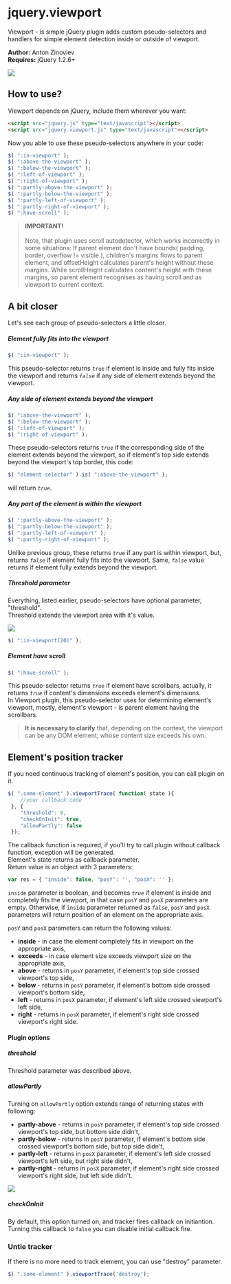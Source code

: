 # jquery.viewport

Viewport - is simple jQuery plugin adds custom pseudo-selectors and handlers for simple element detection inside or outside of viewport.

<b>Author:</b> Anton Zinoviev<br>
<b>Requires:</b> jQuery 1.2.6+

<img src="http://habrastorage.org/files/021/625/7eb/0216257ebf684f2f8d7ada92cda6c3c3.jpg"/>

## How to use?
Viewport depends on jQuery, include them wherever you want:

```html
<script src="jquery.js" type="text/javascript"></script>
<script src="jquery.viewport.js" type="text/javascript"></script>
```

Now you able to use these pseudo-selectors anywhere in your code:

```javascript
$( ":in-viewport" );
$( ":above-the-viewport" );
$( ":below-the-viewport" );
$( ":left-of-viewport" );
$( ":right-of-viewport" );
$( ":partly-above-the-viewport" );
$( ":partly-below-the-viewport" );
$( ":partly-left-of-viewport" );
$( ":partly-right-of-viewport" );
$( ":have-scroll" );
```

<blockquote><b>IMPORTANT!</b>
<br/><br/>
Note, that plugin uses scroll autodetector, which works incorrectly in some situations:
If parent element don't have bounds( padding, border, overflow != visible ), children's margins flows to parent element, and offsetHeight calculates parent's height without these margins. While scrollHeight calculates content's height with these margins, so parent element recognises as having scroll and as viewport to current context.</blockquote>

## A bit closer

Let's see each group of pseudo-selectors a little closer.

##### Element fully fits into the viewport

```javascript
$( ":in-viewport" );
```

This pseudo-selector returns <code><is>true</i></code> if element is inside and fully fits inside the viewport and returns <code><i>false</i></code> if any side of element extends beyond the viewport.

##### Any side of element extends beyond the viewport

```javascript
$( ":above-the-viewport" );
$( ":below-the-viewport" );
$( ":left-of-viewport" );
$( ":right-of-viewport" );
```

These pseudo-selectors returns <code><i>true</i></code> if the corresponding side of the element extends beyond the viewport, so if element's top side extends beyond the viewport's top border, this code:
```javascript
$( "element-selector" ).is( ":above-the-viewport" );
```
will return <code><i>true</i></code>.

##### Any part of the element is within the viewport

```javascript
$( ":partly-above-the-viewport" );
$( ":partly-below-the-viewport" );
$( ":partly-left-of-viewport" );
$( ":partly-right-of-viewport" );
```

Unlike previous group, these returns <code><i>true</i></code> if any part is within viewport, but, returns <code><i>false</i></code> if element fully fits into the viewport. Same, <code><i>false</i></code> value returns if element fully extends beyond the viewport.

##### Threshold parameter

Everything, listed earlier, pseudo-selectors have optional parameter, "threshold".<br>
Threshold extends the viewport area with it's value.

<img src="http://habrastorage.org/files/6d3/76b/c65/6d376bc6567f4496a0a79e84c99e7c68.jpg"/>

```javascript
$( ":in-viewport(20)" );
```

##### Element have scroll

```javascript
$( ":have-scroll" );
```

This pseudo-selector returns <code><i>true</i></code> if element have scrollbars, actually, it returns <code><i>true</i></code> if content's dimensions exceeds element's dimensions.<br>
In Viewport plugin, this pseudo-selector uses for determining element's viewport, mostly, element's viewport - is parent element having the scrollbars.
<blockquote><b>It is necessary to clarify</b> that, depending on the context, the viewport can be any DOM element, whose content size exceeds his own.</blockquote>

## Element's position tracker

If you need continuous tracking of element's position, you can call plugin on it.

```javascript
$( ".some-element" ).viewportTrace( function( state ){
    //your callback code
 }, {
    "threshold": 0,
    "checkOnInit": true,
    "allowPartly": false
 });
```

The callback function is required, if you'll try to call plugin without callback function, exception will be generated.<br>
Element's state returns as callback parameter.<br>
Return value is an object with 3 parameters:

```javascript
var res = { "inside": false, "posY": '', "posX": '' };
```

<code>inside</code> parameter is boolean, and becomes <code><i>true</i></code> if element is inside and completely fits the viewport, in that case <code>posY</code> and <code>posX</code> parameters are empty.
Otherwise, if <code>inside</code> parameter returned as <code><i>false</i></code>, <code>posY</code> and <code>posX</code> parameters will return position of an element on the appropriate axis.

<code>posY</code> and <code>posX</code> parameters can return the following values:
<ul>
 <li><b>inside</b> - in case the element completely fits in viewport on the appropriate axis,</li>
 <li><b>exceeds</b> - in case element size exceeds viewport size on the appropriate axis,</li>
 <li><b>above</b> - returns in <code>posY</code> parameter, if element's top side crossed viewport's top side,</li>
 <li><b>below</b> - returns in <code>posY</code> parameter, if element's bottom side crossed viewport's bottom side,</li>
 <li><b>left</b> - returns in <code>posX</code> parameter, if element's left side crossed viewport's left side,</li>
 <li><b>right</b> - returns in <code>posX</code> parameter, if element's right side crossed viewport's right side.</li>
</ul>

#### Plugin options

##### threshold

Threshold parameter was described above.

##### allowPartly    
Turning on <code>allowPartly</code> option extends range of returning states with following:

<ul>
 <li><b>partly-above</b> - returns in <code>posY</code> parameter, if element's top side crossed viewport's top side, but bottom side didn't,</li>
 <li><b>partly-below</b> - returns in <code>posY</code> parameter, if element's bottom side crossed viewport's bottom side, but top side didn't,</li>
 <li><b>partly-left</b> - returns in <code>posX</code> parameter, if element's left side crossed viewport's left side, but right side didn't,</li>
 <li><b>partly-right</b> - returns in <code>posX</code> parameter, if element's right side crossed viewport's right side, but left side didn't.</li>
 </ul>

<img src="http://habrastorage.org/files/d12/398/779/d1239877992d45c98e98e9a30f7bee0b.jpg"/>

##### checkOnInit
By default, this option turned on, and tracker fires callback on initiantion. Turning this callback to <code>false</code> you can disable initial callback fire.


### Untie tracker

If there is no more need to track element, you can use "destroy" parameter.

```javascript
$( ".some-element" ).viewportTrace('destroy');
```
